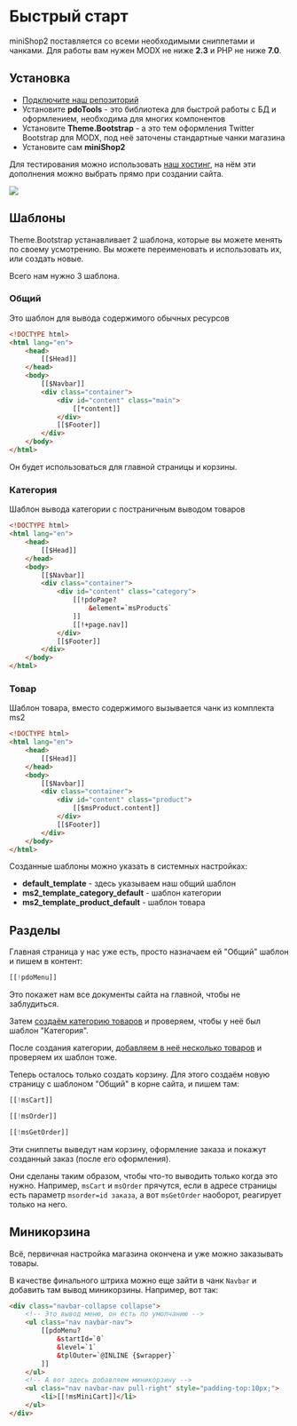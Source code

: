 # Быстрый старт

miniShop2 поставляется со всеми необходимыми сниппетами и чанками.
Для работы вам нужен MODX не ниже **2.3** и PHP не ниже **7.0**.

## Установка

- [Подключите наш репозиторий][1]
- Установите **pdoTools** - это библиотека для быстрой работы с БД и оформлением, необходима для многих компонентов
- Установите **Theme.Bootstrap** - а это тем оформления Twitter Bootstrap для MODX, под неё заточены стандартные чанки магазина
- Установите сам **miniShop2**

Для тестирования можно использовать [наш хостинг][2], на нём эти дополнения можно выбрать прямо при создании сайта.

[![](https://file.modx.pro/files/5/7/a/57a30e0dc6e98d36ff56e9718a5f0bc0s.jpg)](https://file.modx.pro/files/5/7/a/57a30e0dc6e98d36ff56e9718a5f0bc0.png)

## Шаблоны

Theme.Bootstrap устанавливает 2 шаблона, которые вы можете менять по своему усмотрению.
Вы можете переименовать и использовать их, или создать новые.

Всего нам нужно 3 шаблона.

### Общий

Это шаблон для вывода содержимого обычных ресурсов

```html
<!DOCTYPE html>
<html lang="en">
    <head>
        [[$Head]]
    </head>
    <body>
        [[$Navbar]]
        <div class="container">
            <div id="content" class="main">
                [[*content]]
            </div>
            [[$Footer]]
        </div>
    </body>
</html>
```

Он будет использоваться для главной страницы и корзины.

### Категория

Шаблон вывода категории с постраничным выводом товаров

```html
<!DOCTYPE html>
<html lang="en">
    <head>
        [[$Head]]
    </head>
    <body>
        [[$Navbar]]
        <div class="container">
            <div id="content" class="category">
                [[!pdoPage?
                    &element=`msProducts`
                ]]
                [[!+page.nav]]
            </div>
            [[$Footer]]
        </div>
    </body>
</html>
```

### Товар

Шаблон товара, вместо содержимого вызывается чанк из комплекта ms2

```html
<!DOCTYPE html>
<html lang="en">
    <head>
        [[$Head]]
    </head>
    <body>
        [[$Navbar]]
        <div class="container">
            <div id="content" class="product">
                [[$msProduct.content]]
            </div>
            [[$Footer]]
        </div>
    </body>
</html>
```

Созданные шаблоны можно указать в системных настройках:

- **default_template** - здесь указываем наш общий шаблон
- **ms2_template_category_default** - шаблон категории
- **ms2_template_product_default** - шаблон товара

## Разделы

Главная страница у нас уже есть, просто назначаем ей "Общий" шаблон и пишем в контент:

```php
[[!pdoMenu]]
```

Это покажет нам все документы сайта на главной, чтобы не заблудиться.

Затем [создаём категорию товаров][3] и проверяем, чтобы у неё был шаблон "Категория".

После создания категории, [добавляем в неё несколько товаров][4] и проверяем их шаблон тоже.

Теперь осталось только создать корзину.
Для этого создаём новую страницу с шаблоном "Общий" в корне сайта, и пишем там:

``` php
[[!msCart]]

[[!msOrder]]

[[!msGetOrder]]
```

Эти сниппеты выведут нам корзину, оформление заказа и покажут созданный заказ (после его оформления).

Они сделаны таким образом, чтобы что-то выводить только когда это нужно.
Например, `msCart` и `msOrder` прячутся, если в адресе страницы есть параметр `msorder=id заказа`, а вот `msGetOrder` наоборот, реагирует только на него.

## Миникорзина

Всё, первичная настройка магазина окончена и уже можно заказывать товары.

В качестве финального штриха можно еще зайти в чанк `Navbar` и добавить там вывод миникорзины. Например, вот так:

```html
<div class="navbar-collapse collapse">
    <!-- Это вывод меню, он есть по умолчанию -->
    <ul class="nav navbar-nav">
        [[pdoMenu?
            &startId=`0`
            &level=`1`
            &tplOuter=`@INLINE {$wrapper}`
        ]]
    </ul>
    <!-- А вот здесь добавляем миникорзину -->
    <ul class="nav navbar-nav pull-right" style="padding-top:10px;">
        <li>[[!msMiniCart]]</li>
    </ul>
</div>
```

[1]: https://modstore.pro/info/connection
[2]: https://modhost.pro
[3]: /ru/01_Компоненты/02_miniShop2/01_Интерфейс/01_Категория.md
[4]: /ru/01_Компоненты/02_miniShop2/01_Интерфейс/02_Товар.md
